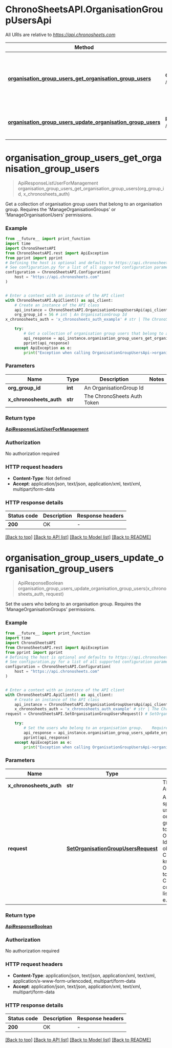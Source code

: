 # ChronoSheetsAPI.OrganisationGroupUsersApi

All URIs are relative to *https://api.chronosheets.com*

Method | HTTP request | Description
------------- | ------------- | -------------
[**organisation_group_users_get_organisation_group_users**](OrganisationGroupUsersApi.md#organisation_group_users_get_organisation_group_users) | **GET** /OrganisationGroupUsers/GetOrganisationGroupUsers | Get a collection of organisation group users that belong to an organisation group.    Requires the &#39;ManageOrganisationGroups&#39; or &#39;ManageOrganisationUsers&#39; permissions.
[**organisation_group_users_update_organisation_group_users**](OrganisationGroupUsersApi.md#organisation_group_users_update_organisation_group_users) | **PUT** /OrganisationGroupUsers/UpdateOrganisationGroupUsers | Set the users who belong to an organisation group.    Requires the &#39;ManageOrganisationGroups&#39; permissions.


# **organisation_group_users_get_organisation_group_users**
> ApiResponseListUserForManagement organisation_group_users_get_organisation_group_users(org_group_id, x_chronosheets_auth)

Get a collection of organisation group users that belong to an organisation group.    Requires the 'ManageOrganisationGroups' or 'ManageOrganisationUsers' permissions.

### Example

```python
from __future__ import print_function
import time
import ChronoSheetsAPI
from ChronoSheetsAPI.rest import ApiException
from pprint import pprint
# Defining the host is optional and defaults to https://api.chronosheets.com
# See configuration.py for a list of all supported configuration parameters.
configuration = ChronoSheetsAPI.Configuration(
    host = "https://api.chronosheets.com"
)


# Enter a context with an instance of the API client
with ChronoSheetsAPI.ApiClient() as api_client:
    # Create an instance of the API class
    api_instance = ChronoSheetsAPI.OrganisationGroupUsersApi(api_client)
    org_group_id = 56 # int | An OrganisationGroup Id
x_chronosheets_auth = 'x_chronosheets_auth_example' # str | The ChronoSheets Auth Token

    try:
        # Get a collection of organisation group users that belong to an organisation group.    Requires the 'ManageOrganisationGroups' or 'ManageOrganisationUsers' permissions.
        api_response = api_instance.organisation_group_users_get_organisation_group_users(org_group_id, x_chronosheets_auth)
        pprint(api_response)
    except ApiException as e:
        print("Exception when calling OrganisationGroupUsersApi->organisation_group_users_get_organisation_group_users: %s\n" % e)
```

### Parameters

Name | Type | Description  | Notes
------------- | ------------- | ------------- | -------------
 **org_group_id** | **int**| An OrganisationGroup Id | 
 **x_chronosheets_auth** | **str**| The ChronoSheets Auth Token | 

### Return type

[**ApiResponseListUserForManagement**](ApiResponseListUserForManagement.md)

### Authorization

No authorization required

### HTTP request headers

 - **Content-Type**: Not defined
 - **Accept**: application/json, text/json, application/xml, text/xml, multipart/form-data

### HTTP response details
| Status code | Description | Response headers |
|-------------|-------------|------------------|
**200** | OK |  -  |

[[Back to top]](#) [[Back to API list]](../README.md#documentation-for-api-endpoints) [[Back to Model list]](../README.md#documentation-for-models) [[Back to README]](../README.md)

# **organisation_group_users_update_organisation_group_users**
> ApiResponseBoolean organisation_group_users_update_organisation_group_users(x_chronosheets_auth, request)

Set the users who belong to an organisation group.    Requires the 'ManageOrganisationGroups' permissions.

### Example

```python
from __future__ import print_function
import time
import ChronoSheetsAPI
from ChronoSheetsAPI.rest import ApiException
from pprint import pprint
# Defining the host is optional and defaults to https://api.chronosheets.com
# See configuration.py for a list of all supported configuration parameters.
configuration = ChronoSheetsAPI.Configuration(
    host = "https://api.chronosheets.com"
)


# Enter a context with an instance of the API client
with ChronoSheetsAPI.ApiClient() as api_client:
    # Create an instance of the API class
    api_instance = ChronoSheetsAPI.OrganisationGroupUsersApi(api_client)
    x_chronosheets_auth = 'x_chronosheets_auth_example' # str | The ChronoSheets Auth Token
request = ChronoSheetsAPI.SetOrganisationGroupUsersRequest() # SetOrganisationGroupUsersRequest | A request object specifying which users belong to an organisation group.  Make sure to specify the OrganisationGroup Id in the request object so that ChronoSheets knows which OrganisationGroup to update. CsvUserIds is a comma separated list of User Ids, e.g. 1,2,3,4

    try:
        # Set the users who belong to an organisation group.    Requires the 'ManageOrganisationGroups' permissions.
        api_response = api_instance.organisation_group_users_update_organisation_group_users(x_chronosheets_auth, request)
        pprint(api_response)
    except ApiException as e:
        print("Exception when calling OrganisationGroupUsersApi->organisation_group_users_update_organisation_group_users: %s\n" % e)
```

### Parameters

Name | Type | Description  | Notes
------------- | ------------- | ------------- | -------------
 **x_chronosheets_auth** | **str**| The ChronoSheets Auth Token | 
 **request** | [**SetOrganisationGroupUsersRequest**](SetOrganisationGroupUsersRequest.md)| A request object specifying which users belong to an organisation group.  Make sure to specify the OrganisationGroup Id in the request object so that ChronoSheets knows which OrganisationGroup to update. CsvUserIds is a comma separated list of User Ids, e.g. 1,2,3,4 | 

### Return type

[**ApiResponseBoolean**](ApiResponseBoolean.md)

### Authorization

No authorization required

### HTTP request headers

 - **Content-Type**: application/json, text/json, application/xml, text/xml, application/x-www-form-urlencoded, multipart/form-data
 - **Accept**: application/json, text/json, application/xml, text/xml, multipart/form-data

### HTTP response details
| Status code | Description | Response headers |
|-------------|-------------|------------------|
**200** | OK |  -  |

[[Back to top]](#) [[Back to API list]](../README.md#documentation-for-api-endpoints) [[Back to Model list]](../README.md#documentation-for-models) [[Back to README]](../README.md)

